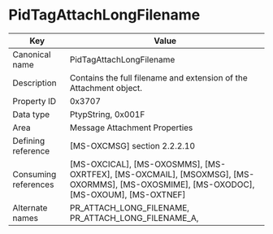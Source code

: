 # PidTagAttachLongFilename

| Key | Value |
|---|---|
| Canonical name | PidTagAttachLongFilename |
| Description | Contains the full filename and extension of the Attachment object. |
| Property ID | 0x3707 |
| Data type | PtypString, 0x001F |
| Area | Message Attachment Properties |
| Defining reference | [MS-OXCMSG] section 2.2.2.10 |
| Consuming references | [MS-OXCICAL], [MS-OXOSMMS], [MS-OXRTFEX], [MS-OXCMAIL], [MSOXMSG], [MS-OXORMMS], [MS-OXOSMIME], [MS-OXODOC], [MS-OXOUM], [MS-OXTNEF] |
| Alternate names | PR_ATTACH_LONG_FILENAME, PR_ATTACH_LONG_FILENAME_A, |
